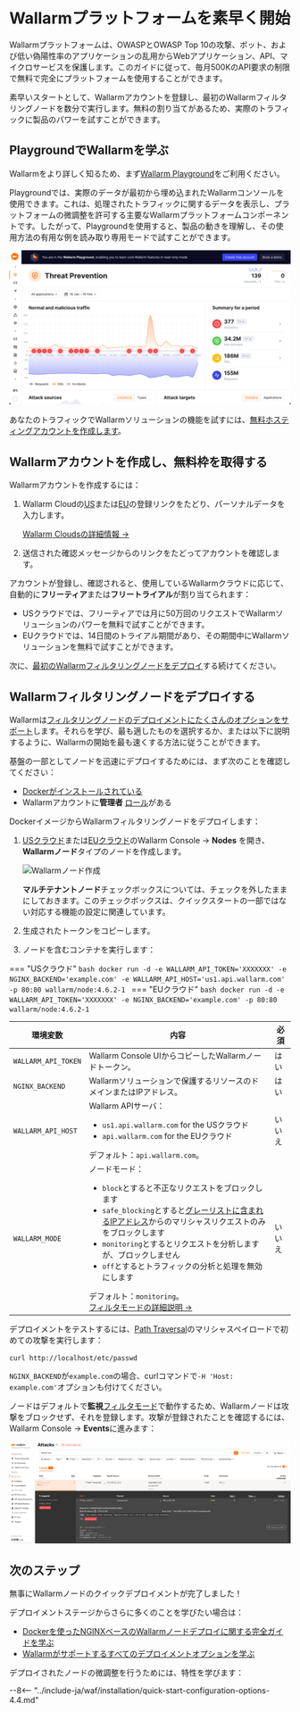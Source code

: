 [operation-mode-rule-docs]:         admin-en/configure-wallarm-mode.md
[filtration-modes-docs]:            admin-en/configure-wallarm-mode.md
[graylist-docs]:                    user-guides/ip-lists/graylist.md
[wallarm-cloud-docs]:               about-wallarm/overview.md#cloud
[user-roles-docs]:                  user-guides/settings/users.md
[rules-docs]:                       user-guides/rules/rules.md
[ip-lists-docs]:                    user-guides/ip-lists/overview.md
[integration-docs]:                 user-guides/settings/integrations/integrations-intro.md
[trigger-docs]:                     user-guides/triggers/triggers.md
[application-docs]:                 user-guides/settings/applications.md
[events-docs]:                      user-guides/events/check-attack.md
[sqli-attack-desc]:                 attacks-vulns-list.md#sql-injection
[xss-attack-desc]:                  attacks-vulns-list.md#crosssite-scripting-xss

# Wallarmプラットフォームを素早く開始

Wallarmプラットフォームは、OWASPとOWASP Top 10の攻撃、ボット、および低い偽陽性率のアプリケーションの乱用からWebアプリケーション、API、マイクロサービスを保護します。このガイドに従って、毎月500KのAPI要求の制限で無料で完全にプラットフォームを使用することができます。

素早いスタートとして、Wallarmアカウントを登録し、最初のWallarmフィルタリングノードを数分で実行します。無料の割り当てがあるため、実際のトラフィックに製品のパワーを試すことができます。

## PlaygroundでWallarmを学ぶ

Wallarmをより詳しく知るため、まず[Wallarm Playground](https://my.us1.wallarm.com/playground?utm_source=wallarm_docs_quickstartja)をご利用ください。

Playgroundでは、実際のデータが最初から埋め込まれたWallarmコンソールを使用できます。これは、処理されたトラフィックに関するデータを表示し、プラットフォームの微調整を許可する主要なWallarmプラットフォームコンポーネントです。したがって、Playgroundを使用すると、製品の動きを理解し、その使用方法の有用な例を読み取り専用モードで試すことができます。

![アカウント作成用のUI](images/playground.png)

あなたのトラフィックでWallarmソリューションの機能を試すには、[無料ホスティングアカウントを作成します](#create-wallarm-account-and-get-free-tier)。

## Wallarmアカウントを作成し、無料枠を取得する

Wallarmアカウントを作成するには：

1. Wallarm Cloudの[US](https://us1.my.wallarm.com/signup)または[EU](https://my.wallarm.com/signup)の登録リンクをたどり、パーソナルデータを入力します。

    [Wallarm Cloudsの詳細情報 →](about-wallarm/overview.md#cloud)
1. 送信された確認メッセージからのリンクをたどってアカウントを確認します。

アカウントが登録し、確認されると、使用しているWallarmクラウドに応じて、自動的に**フリーティア**または**フリートライアル**が割り当てられます：

* USクラウドでは、フリーティアでは月に50万回のリクエストでWallarmソリューションのパワーを無料で試すことができます。
* EUクラウドでは、14日間のトライアル期間があり、その期間中にWallarmソリューションを無料で試すことができます。

次に、[最初のWallarmフィルタリングノードをデプロイ](#deploy-the-wallarm-filtering-node)する続けてください。

## Wallarmフィルタリングノードをデプロイする

Wallarmは[フィルタリングノードのデプロイメントにたくさんのオプションをサポート](installation/supported-deployment-options.md)します。それらを学び、最も適したものを選択するか、または以下に説明するように、Wallarmの開始を最も速くする方法に従うことができます。

基盤の一部としてノードを迅速にデプロイするためには、まず次のことを確認してください：

* [Dockerがインストールされている](https://docs.docker.com/engine/install/)
* Wallarmアカウントに**管理者** [ロール][user-roles-docs]がある

DockerイメージからWallarmフィルタリングノードをデプロイします：

1. [USクラウド](https://us1.my.wallarm.com/nodes)または[EUクラウド](https://my.wallarm.com/nodes)のWallarm Console → **Nodes** を開き、**Wallarmノード**タイプのノードを作成します。  

    ![Wallarmノード作成](images/create-wallarm-node-empty-list.png)

    **マルチテナントノード**チェックボックスについては、チェックを外したままにしておきます。このチェックボックスは、クイックスタートの一部ではない対応する機能の設定に関連しています。
1. 生成されたトークンをコピーします。
1. ノードを含むコンテナを実行します：

=== "USクラウド"
    ```bash
    docker run -d -e WALLARM_API_TOKEN='XXXXXXX' -e NGINX_BACKEND='example.com' -e WALLARM_API_HOST='us1.api.wallarm.com' -p 80:80 wallarm/node:4.6.2-1
    ```
=== "EUクラウド"
    ```bash
    docker run -d -e WALLARM_API_TOKEN='XXXXXXX' -e NGINX_BACKEND='example.com' -p 80:80 wallarm/node:4.6.2-1
    ```

環境変数 | 内容 | 必須
--- | ---- | ----
`WALLARM_API_TOKEN` | Wallarm Console UIからコピーしたWallarmノードトークン。 | はい
`NGINX_BACKEND` | Wallarmソリューションで保護するリソースのドメインまたはIPアドレス。 | はい
`WALLARM_API_HOST` | Wallarm APIサーバ：<ul><li>`us1.api.wallarm.com` for the USクラウド</li><li>`api.wallarm.com` for the EUクラウド</li></ul>デフォルト：`api.wallarm.com`。 | いいえ
`WALLARM_MODE` | ノードモード：<ul><li>`block`とすると不正なリクエストをブロックします</li><li>`safe_blocking`とすると[グレーリストに含まれるIPアドレス][graylist-docs]からのマリシャスリクエストのみをブロックします</li><li>`monitoring`とするとリクエストを分析しますが、ブロックしません</li><li>`off`とするとトラフィックの分析と処理を無効にします</li></ul>デフォルト：`monitoring`。<br>[フィルタモードの詳細説明 →][filtration-modes-docs] | いいえ

デプロイメントをテストするには、[Path Traversal](attacks-vulns-list.md#path-traversal)のマリシャスペイロードで初めての攻撃を実行します：

```
curl http://localhost/etc/passwd
```

`NGINX_BACKEND`が`example.com`の場合、curlコマンドで`-H 'Host: example.com'`オプションも付けてください。

ノードはデフォルトで**監視**[フィルタモード](admin-en/configure-wallarm-mode.md#available-filtration-modes)で動作するため、Wallarmノードは攻撃をブロックせず、それを登録します。攻撃が登録されたことを確認するには、Wallarm Console → **Events**に進みます：

![インターフェースの攻撃](images/admin-guides/test-attacks-quickstart.png)

## 次のステップ

無事にWallarmノードのクイックデプロイメントが完了しました！

デプロイメントステージからさらに多くのことを学びたい場合は：

* [Dockerを使ったNGINXベースのWallarmノードデプロイに関する完全ガイドを学ぶ](admin-en/installation-docker-en.md)
* [Wallarmがサポートするすべてのデプロイメントオプションを学ぶ](installation/supported-deployment-options.md)

デプロイされたノードの微調整を行うためには、特性を学びます：

--8<-- "../include-ja/waf/installation/quick-start-configuration-options-4.4.md"
